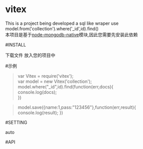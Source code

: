 vitex
=====
This is a project being developed
a sql like wraper use model.from('collection').where('_id',id).find()    
本项目是基于[node-mongodb-native](https://github.com/mongodb/node-mongodb-native)模块,因此您需要先安装此依赖

#INSTALL

下载文件 放入您的项目中

#示例
> var Vitex = require('vitex');  
> var model = new Vitex('collection');  
> model.where("_id",id).find(function(err,docs){  
>    console.log(docs);  
>})

> model.save({name:1,pass:"123456"},function(err,result){
	console.log(result);
})
>
>  

#SETTING

auto

#API



